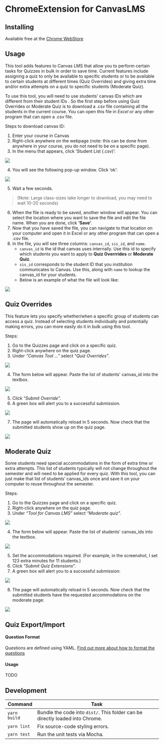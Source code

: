 ChromeExtension for CanvasLMS
==============================

Installing
--------------------
Available free at the [Chrome WebStore](https://chrome.google.com/webstore/detail/canvas-utility-belt/eihecihickbkcionkdabocomlbopidpk)


Usage
---------------------------------

This tool adds features to Canvas LMS that allow you to
perform certain tasks for Quizzes in bulk in order to save time. Current
features include assigning a quiz to only be available to specific
students or to be available to certain students at different times (Quiz
Overrides) and giving extra time and/or extra attempts on a quiz to
specific students (Moderate Quiz).

To use this tool, you will need to use students’ canvas
IDs which are different from their student IDs . So the first step
before using Quiz Overrides or Moderate Quiz is to download a .csv file
containing all the students in the current course. You can open this
file in *Excel* or any other program that can open a .csv file.

Steps to download canvas ID:

1.  Enter your course in Canvas
2.  Right-click anywhere on the webpage (note: this can
    be done from anywhere in your course, you do not need to be on a
    specific page).
3.  In the menu that appears, click ‘Student List
    (.csv)’:

![](docs/images/image9.png)

4.  You will see the following pop-up window. Click ‘ok’:

![](docs/images/image6.png)

5.  Wait a few seconds.
> (Note: Large class-sizes take longer to download, you may need to wait 10-20 seconds)
6.  When the file is ready to be saved, another window
    will appear. You can select the location where you want to save the
    file and edit the file name. When you are done, click **‘Save’**.
7.  Now that you have saved the file, you can navigate
    to that location on your computer and open it in Excel or any other
    program that can open a .csv file.
8.  In the file, you will see three columns:
    `canvas_id`, `sis_id`, and `name`.
    * `canvas_id` is the id that canvas uses internally. Use this id to specify which students you want to apply to **Quiz Overrrides** or **Moderate Quiz**.
    * `sis_id` corresponds to the student ID that you institution communicates to Canvas.
       Use this, along with `name` to lookup the canvas_id for your students.
    * Below is an example of what the file will look like:

![](docs/images/image4.png)

## Quiz Overrides

This feature lets you specify whether/when a specific
group of students can access a quiz. Instead of selecting students
individually and potentially making errors, you can more easily do it in
bulk using this tool.

Steps:

1.  Go to the Quizzes page and click on a specific
    quiz.
2.  Right-click anywhere on the quiz page.
3.  Under *“Canvas Tool …”* select “*Quiz Overrides”*.

![](docs/images/image7.png)

4.  The form below will appear. Paste the list of students' canvas\_id into the
    textbox.

![](docs/images/image1.png)

5.  Click “*Submit Override*”.
6.  A green box will alert you to a successful submission.

![](docs/images/image3.png)

7.  The page will automatically reload in 5 seconds.
    Now check that the submitted students show up on the quiz
    page.

![](docs/images/image10.png)

## Moderate Quiz

Some students need special accommodations in the form
of extra time or extra attempts. This list of students typically will
not change throughout the semester and will need to be applied for every
quiz. With this tool, you can just make that list of students’
canvas\_ids once and save it on your computer to reuse throughout the
semester.

Steps:

1.  Go to the Quizzes page and click on a specific
    quiz.
2.  Right-click anywhere on the quiz page.
3.  Under *“Tool for Canvas LMS”* select *“Moderate quiz”*. 

![](docs/images/image8.png)

4.  The form below will appear. Paste the list of
    students' canvas\_ids into the textbox.

![](docs/images/image2.png)

5.  Set the accommodations required. (For example, in
    the screenshot, I set 123 extra minutes for 11 students.)
6.  Click “*Submit Quiz Extensions*”.
7.  A green box will alert you to a successful
    submission:

![](docs/images/image3.png)

8.  The page will automatically reload in 5 seconds.
    Now check that the submitted students have the requested
    accommodations on the moderate page:

![](docs/images/image5.png)

## Quiz Export/Import

#### Question Format
Questions are defined using YAML. [Find out more about how to format the questions](docs/yaml/format.md)

#### Usage

TODO


## Development

| Command       | Task                                                                          |
| ------------- | ---------------------------------------------------                           |
| `yarn build`  | Bundle the code into `dist/`. This folder can be directly loaded into Chrome. |
| `yarn lint`   | Fix source-code styling errors.                                               |
| `yarn test`   | Run the unit tests via Mocha.                                                 |
